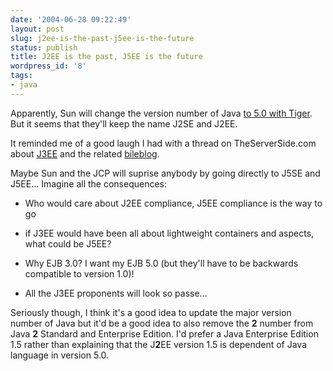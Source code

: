 ```yaml
---
date: '2004-06-28 09:22:49'
layout: post
slug: j2ee-is-the-past-j5ee-is-the-future
status: publish
title: J2EE is the past, J5EE is the future
wordpress_id: '8'
tags:
- java
---
```


Apparently, Sun will change the version number of Java [to 5.0 with Tiger](http://news.com.com/Sun+opens+some+Java+source+code/2100-7344_3-5248590.html?tag=nefd.top). But it seems that they'll keep the name J2SE and J2EE.  

It reminded me of a good laugh I had with a thread on TheServerSide.com about [J3EE](http://www.theserverside.com/news/thread.tss?thread_id=23403) and the related [bileblog](http://www.jroller.com/page/fate/?anchor=j3ee_is_moron_bait).




Maybe Sun and the JCP will suprise anybody by going directly to J5SE and J5EE... Imagine all the consequences:






  * Who would care about J2EE compliance, J5EE compliance is the way to go


  * if J3EE would have been all about lightweight containers and aspects, what could be J5EE?


  * Why EJB 3.0? I want my EJB 5.0 (but they'll have to be backwards compatible to version 1.0)!


  * All the J3EE proponents will look so passe...




Seriously though, I think it's a good idea to update the major version number of Java but it'd be a good idea to also remove the **2** number from Java **2** Standard and Enterprise Edition. I'd prefer a Java Enterprise Edition 1.5 rather than explaining that the J**2**EE version 1.5 is dependent of Java language in version 5.0.




